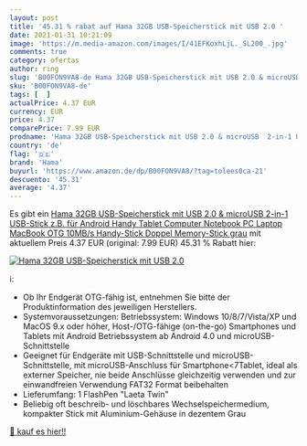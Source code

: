 ```yaml
---
layout: post
title: '45.31 % rabat auf Hama 32GB USB-Speicherstick mit USB 2.0 '
date: 2021-01-31 10:21:09
image: 'https://m.media-amazon.com/images/I/41EFKoxhLjL._SL200_.jpg'
comments: true
category: ofertas
author: ring
slug: 'B00FON9VA8-de Hama 32GB USB-Speicherstick mit USB 2.0 & microUSB 2-in-1...'
sku: 'B00FON9VA8-de'
tags: [  ]
actualPrice: 4.37 EUR
currency: EUR
price: 4.37
comparePrice: 7.99 EUR
prodname: 'Hama 32GB USB-Speicherstick mit USB 2.0 & microUSB  2-in-1 USB-Stick  z.B. für Android Handy  Tablet  Computer  Notebook  PC  Laptop  MacBook  OTG  10MB/s  Handy-Stick  Doppel Memory-Stick grau'
country: 'de'
flag: '🇩🇪'
brand: 'Hama'
buyurl: 'https://www.amazon.de/dp/B00FON9VA8/?tag=tolees0ca-21'
descuento: '45.31'
average: '4.37'
---
```


Es gibt ein [Hama 32GB USB-Speicherstick mit USB 2.0 & microUSB  2-in-1 USB-Stick  z.B. für Android Handy  Tablet  Computer  Notebook  PC  Laptop  MacBook  OTG  10MB/s  Handy-Stick  Doppel Memory-Stick grau](https://www.amazon.de/dp/B00FON9VA8/?tag=tolees0ca-21) mit aktuellem Preis 4.37 EUR (original: 7.99 EUR) 45.31 % Rabatt hier:

[![Hama 32GB USB-Speicherstick mit USB 2.0 ](https://m.media-amazon.com/images/I/41EFKoxhLjL._SL200_.jpg)](https://www.amazon.de/dp/B00FON9VA8/?tag=tolees0ca-21)

ℹ️:

- Ob Ihr Endgerät OTG-fähig ist, entnehmen Sie bitte der Produktinformation des jeweiligen Herstellers.
- Systemvoraussetzungen: Betriebssystem: Windows 10/8/7/Vista/XP und MacOS 9.x oder höher, Host-/OTG-fähige (on-the-go) Smartphones und Tablets mit Android Betriebssystem ab Android 4.0 und microUSB-Schnittstelle
- Geeignet für Endgeräte mit USB-Schnittstelle und microUSB-Schnittstelle, mit microUSB-Anschluss für Smartphone<7Tablet, ideal als externer Speicher, nie beide Anschlüsse gleichzeitig verwenden und zur einwandfreien Verwendung FAT32 Format beibehalten
- Lieferumfang: 1 FlashPen "Laeta Twin"
- Beliebig oft beschreib- und löschbares Wechselspeichermedium, kompakter Stick mit Aluminium-Gehäuse in dezentem Grau

[🛒 kauf es hier!!](https://www.amazon.de/dp/B00FON9VA8/?tag=tolees0ca-21)
